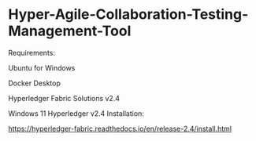 # Hyper-Agile-Collaboration-Testing-Management-Tool

Requirements:

Ubuntu for Windows

Docker Desktop

Hyperledger Fabric Solutions v2.4

Windows 11
Hyperledger v2.4 Installation:

https://hyperledger-fabric.readthedocs.io/en/release-2.4/install.html








